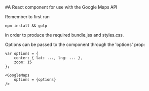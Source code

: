 #A React component for use with the Google Maps API

Remember to first run

```
npm install && gulp
```

in order to produce the required bundle.jss and styles.css.

Options can be passed to the component through the 'options' prop:

```
var options = {
	center: { lat: ..., lng: ... },
	zoom: 15
};

<GoogleMaps
	options = {options}
/>
```